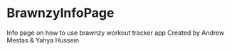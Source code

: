 # BrawnzyInfoPage
Info page on how to use brawnzy workout tracker app
Created by Andrew Mestas & Yahya Hussein